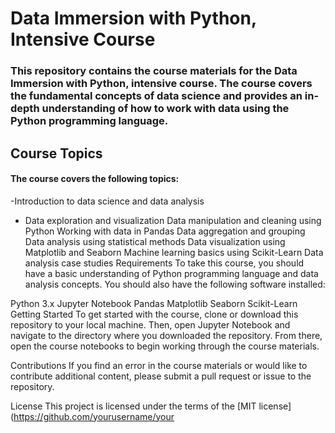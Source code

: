# Data Immersion with Python, Intensive Course
### This repository contains the course materials for the Data Immersion with Python, intensive course. The course covers the fundamental concepts of data science and provides an in-depth understanding of how to work with data using the Python programming language.

## Course Topics
#### The course covers the following topics:

-Introduction to data science and data analysis
- Data exploration and visualization
Data manipulation and cleaning using Python
Working with data in Pandas
Data aggregation and grouping
Data analysis using statistical methods
Data visualization using Matplotlib and Seaborn
Machine learning basics using Scikit-Learn
Data analysis case studies
Requirements
To take this course, you should have a basic understanding of Python programming language and data analysis concepts. You should also have the following software installed:

Python 3.x
Jupyter Notebook
Pandas
Matplotlib
Seaborn
Scikit-Learn
Getting Started
To get started with the course, clone or download this repository to your local machine. Then, open Jupyter Notebook and navigate to the directory where you downloaded the repository. From there, open the course notebooks to begin working through the course materials.

Contributions
If you find an error in the course materials or would like to contribute additional content, please submit a pull request or issue to the repository.

License
This project is licensed under the terms of the [MIT license](https://github.com/yourusername/your
